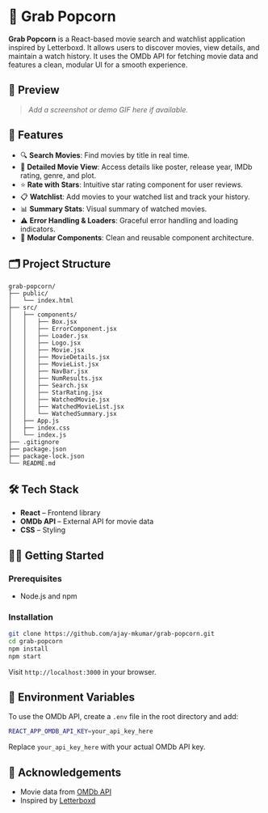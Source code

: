 
# 🍿 Grab Popcorn

**Grab Popcorn** is a React-based movie search and watchlist application inspired by Letterboxd. It allows users to discover movies, view details, and maintain a watch history. It uses the OMDb API for fetching movie data and features a clean, modular UI for a smooth experience.

## 📸 Preview

> *Add a screenshot or demo GIF here if available.*

## 🚀 Features

- 🔍 **Search Movies**: Find movies by title in real time.
- 📄 **Detailed Movie View**: Access details like poster, release year, IMDb rating, genre, and plot.
- ⭐ **Rate with Stars**: Intuitive star rating component for user reviews.
- 📋 **Watchlist**: Add movies to your watched list and track your history.
- 📊 **Summary Stats**: Visual summary of watched movies.
- ⚠️ **Error Handling & Loaders**: Graceful error handling and loading indicators.
- 🧱 **Modular Components**: Clean and reusable component architecture.

## 🗂️ Project Structure

```
grab-popcorn/
├── public/
│   └── index.html
├── src/
│   ├── components/
│   │   ├── Box.jsx
│   │   ├── ErrorComponent.jsx
│   │   ├── Loader.jsx
│   │   ├── Logo.jsx
│   │   ├── Movie.jsx
│   │   ├── MovieDetails.jsx
│   │   ├── MovieList.jsx
│   │   ├── NavBar.jsx
│   │   ├── NumResults.jsx
│   │   ├── Search.jsx
│   │   ├── StarRating.jsx
│   │   ├── WatchedMovie.jsx
│   │   ├── WatchedMovieList.jsx
│   │   └── WatchedSummary.jsx
│   ├── App.js
│   ├── index.css
│   └── index.js
├── .gitignore
├── package.json
├── package-lock.json
└── README.md
```

## 🛠️ Tech Stack

- **React** – Frontend library
- **OMDb API** – External API for movie data
- **CSS** – Styling

## 🧑‍💻 Getting Started

### Prerequisites

- Node.js and npm

### Installation

```bash
git clone https://github.com/ajay-mkumar/grab-popcorn.git
cd grab-popcorn
npm install
npm start
```

Visit `http://localhost:3000` in your browser.

## 📌 Environment Variables

To use the OMDb API, create a `.env` file in the root directory and add:

```bash
REACT_APP_OMDB_API_KEY=your_api_key_here
```

Replace `your_api_key_here` with your actual OMDb API key.

## 🙌 Acknowledgements

- Movie data from [OMDb API](http://www.omdbapi.com/)
- Inspired by [Letterboxd](https://letterboxd.com/)
